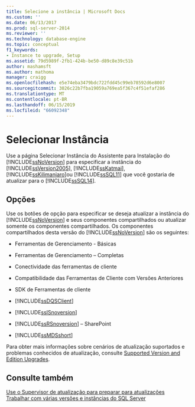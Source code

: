 ```yaml
---
title: Selecione a instância | Microsoft Docs
ms.custom: ''
ms.date: 06/13/2017
ms.prod: sql-server-2014
ms.reviewer: ''
ms.technology: database-engine
ms.topic: conceptual
f1_keywords:
- Instance to upgrade, Setup
ms.assetid: 79d5989f-2fb1-424b-be50-d89c8e39c51b
author: mashamsft
ms.author: mathoma
manager: craigg
ms.openlocfilehash: e5e74eba3479bdc722fdd45c99eb78592d6e8007
ms.sourcegitcommit: 3026c22b7fba19059a769ea5f367c4f51efaf286
ms.translationtype: MT
ms.contentlocale: pt-BR
ms.lasthandoff: 06/15/2019
ms.locfileid: "66092348"
---
```

# <a name="select-instance"></a>Selecionar Instância
  Use a página Selecionar Instância do Assistente para Instalação do [!INCLUDE[ssNoVersion](../../includes/ssnoversion-md.md)] para especificar a instância do [!INCLUDE[ssVersion2005](../../includes/ssversion2005-md.md)], [!INCLUDE[ssKatmai](../../includes/sskatmai-md.md)], [!INCLUDE[ssKilimanjaro](../../includes/sskilimanjaro-md.md)]ou [!INCLUDE[ssSQL11](../../includes/sssql11-md.md)] que você gostaria de atualizar para o [!INCLUDE[ssSQL14](../../includes/sssql14-md.md)].  
  
## <a name="options"></a>Opções  
 Use os botões de opção para especificar se deseja atualizar a instância do [!INCLUDE[ssNoVersion](../../includes/ssnoversion-md.md)] e seus componentes compartilhados ou atualizar somente os componentes compartilhados. Os componentes compartilhados desta versão do [!INCLUDE[ssNoVersion](../../includes/ssnoversion-md.md)] são os seguintes:  
  
-   Ferramentas de Gerenciamento - Básicas  
  
-   Ferramentas de Gerenciamento – Completas  
  
-   Conectividade das ferramentas de cliente  
  
-   Compatibilidade das Ferramentas de Cliente com Versões Anteriores  
  
-   SDK de Ferramentas de cliente  
  
-   [!INCLUDE[ssDQSClient](../../includes/ssdqsclient-md.md)]  
  
-   [!INCLUDE[ssISnoversion](../../includes/ssisnoversion-md.md)]  
  
-   [!INCLUDE[ssRSnoversion](../../includes/ssrsnoversion-md.md)] – SharePoint  
  
-   [!INCLUDE[ssMDSshort](../../includes/ssmdsshort-md.md)]  
  
 Para obter mais informações sobre cenários de atualização suportados e problemas conhecidos de atualização, consulte [Supported Version and Edition Upgrades](../../database-engine/install-windows/supported-version-and-edition-upgrades.md).  
  
## <a name="see-also"></a>Consulte também  
 [Use o Supervisor de atualização para preparar para atualizações](../../../2014/sql-server/install/use-upgrade-advisor-to-prepare-for-upgrades.md)   
 [Trabalhar com várias versões e instâncias do SQL Server](../../../2014/sql-server/install/work-with-multiple-versions-and-instances-of-sql-server.md)  
  
  
